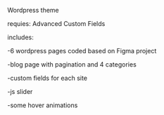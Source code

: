 Wordpress theme

requies: Advanced Custom Fields


includes:

-6 wordpress pages coded based on Figma project

-blog page with pagination and 4 categories

-custom fields for each site

-js slider

-some hover animations